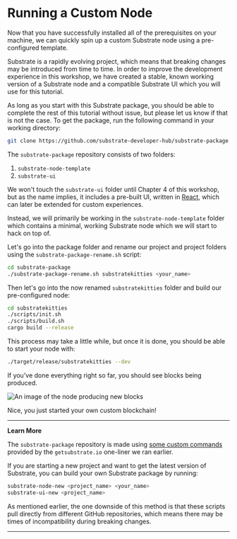 Running a Custom Node
===

Now that you have successfully installed all of the prerequisites on your machine, we can quickly spin up a custom Substrate node using a pre-configured template.

Substrate is a rapidly evolving project, which means that breaking changes may be introduced from time to time. In order to improve the development experience in this workshop, we have created a stable, known working version of a Substrate node and a compatible Substrate UI which you will use for this tutorial.

As long as you start with this Substrate package, you should be able to complete the rest of this tutorial without issue, but please let us know if that is not the case. To get the package, run the following command in your working directory:

```bash
git clone https://github.com/substrate-developer-hub/substrate-package.git
```

The `substrate-package` repository consists of two folders:

1. `substrate-node-template`
2. `substrate-ui`

We won't touch the `substrate-ui` folder until Chapter 4 of this workshop, but as the name implies, it includes a pre-built UI, written in [React](https://reactjs.org/), which can later be extended for custom experiences.

Instead, we will primarily be working in the `substrate-node-template` folder which contains a minimal, working Substrate node which we will start to hack on top of.

Let's go into the package folder and rename our project and project folders using the `substrate-package-rename.sh` script:

```bash
cd substrate-package
./substrate-package-rename.sh substratekitties <your_name>
```

Then let's go into the now renamed `substratekitties` folder and build our pre-configured node:

```bash
cd substratekitties
./scripts/init.sh
./scripts/build.sh
cargo build --release
```

This process may take a little while, but once it is done, you should be able to start your node with:

```bash
./target/release/substratekitties --dev
```

If you've done everything right so far, you should see blocks being produced.

![An image of the node producing new blocks](./assets/building-blocks.png)

Nice, you just started your own custom blockchain!

---
**Learn More**

The `substrate-package` repository is made using [some custom commands](https://github.com/paritytech/substrate-up) provided by the `getsubstrate.io` one-liner we ran earlier.

If you are starting a new project and want to get the latest version of Substrate, you can build your own Substrate package by running:

```bash
substrate-node-new <project_name> <your_name>
substrate-ui-new <project_name>
```

As mentioned earlier, the one downside of this method is that these scripts pull directly from different GitHub repositories, which means there may be times of incompatibility during breaking changes.

---
